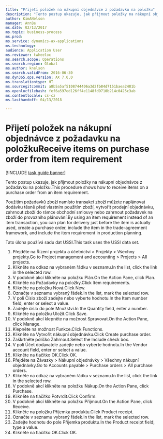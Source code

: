 ```yaml
--- 
title: "Přijetí položek na nákupní objednávce z požadavku na položku"
description: "Tento postup ukazuje, jak přijmout položky na nákupní objednávce z požadavku na položku."
author: KimANelson
manager: AnnBe
ms.date: 02/13/2017
ms.topic: business-process
ms.prod: 
ms.service: dynamics-ax-applications
ms.technology: 
audience: Application User
ms.reviewer: twheeloc
ms.search.scope: Operations
ms.search.region: Global
ms.author: knelson
ms.search.validFrom: 2016-06-30
ms.dyn365.ops.version: AX 7.0.0
ms.translationtype: HT
ms.sourcegitcommit: a8b5a5af5108744406a3d2fb84d7151baea2481b
ms.openlocfilehash: fef6a597ed126ff4e1148fd9710b214c0425c3ab
ms.contentlocale: cs-cz
ms.lasthandoff: 04/13/2018

---
```

# <a name="receive-items-on-purchase-order-from-item-requirement"></a><span data-ttu-id="7930b-103">Přijetí položek na nákupní objednávce z požadavku na položku</span><span class="sxs-lookup"><span data-stu-id="7930b-103">Receive items on purchase order from item requirement</span></span>

[!INCLUDE [task guide banner](../../includes/task-guide-banner.md)]

<span data-ttu-id="7930b-104">Tento postup ukazuje, jak přijmout položky na nákupní objednávce z požadavku na položku.</span><span class="sxs-lookup"><span data-stu-id="7930b-104">This procedure shows how to receive items on a purchase order from an item requirement.</span></span>

<span data-ttu-id="7930b-105">Použitím požadavků zboží namísto transakcí zboží můžete naplánovat dodávku těsně před vlastním použitím zboží, vytvořit prodejní objednávku, zahrnout zboží do rámce obchodní smlouvy nebo zahrnout požadavek na zboží do provozního plánování.</span><span class="sxs-lookup"><span data-stu-id="7930b-105">By using an item requirement instead of an item transaction, you can plan for delivery just before the item is actually used, create a purchase order, include the item in the trade-agreement framework, and include the item requirement in production planning.</span></span> 

<span data-ttu-id="7930b-106">Tato úloha používá sadu dat USSI.</span><span class="sxs-lookup"><span data-stu-id="7930b-106">This task uses the USSI data set.</span></span>

1. <span data-ttu-id="7930b-107">Přejděte na Řízení projektu a účetnictví > Projekty > Všechny projekty.</span><span class="sxs-lookup"><span data-stu-id="7930b-107">Go to Project management and accounting > Projects > All projects.</span></span>
2. <span data-ttu-id="7930b-108">Klikněte na odkaz na vybraném řádku v seznamu.</span><span class="sxs-lookup"><span data-stu-id="7930b-108">In the list, click the link in the selected row.</span></span>
3. <span data-ttu-id="7930b-109">V podokně akcí klikněte na položku Plán.</span><span class="sxs-lookup"><span data-stu-id="7930b-109">On the Action Pane, click Plan.</span></span>
4. <span data-ttu-id="7930b-110">Klikněte na Požadavky na položky.</span><span class="sxs-lookup"><span data-stu-id="7930b-110">Click Item requirements.</span></span>
5. <span data-ttu-id="7930b-111">Klikněte na položku Nová.</span><span class="sxs-lookup"><span data-stu-id="7930b-111">Click New.</span></span>
6. <span data-ttu-id="7930b-112">Označte v seznamu vybraný řádek.</span><span class="sxs-lookup"><span data-stu-id="7930b-112">In the list, mark the selected row.</span></span>
7. <span data-ttu-id="7930b-113">V poli Číslo zboží zadejte nebo vyberte hodnotu.</span><span class="sxs-lookup"><span data-stu-id="7930b-113">In the Item number field, enter or select a value.</span></span>
8. <span data-ttu-id="7930b-114">Zadejte číslo do pole Množství.</span><span class="sxs-lookup"><span data-stu-id="7930b-114">In the Quantity field, enter a number.</span></span>
9. <span data-ttu-id="7930b-115">Klikněte na položku Uložit.</span><span class="sxs-lookup"><span data-stu-id="7930b-115">Click Save.</span></span>
10. <span data-ttu-id="7930b-116">V podokně akcí klepněte na možnost Spravovat.</span><span class="sxs-lookup"><span data-stu-id="7930b-116">On the Action Pane, click Manage.</span></span>
11. <span data-ttu-id="7930b-117">Klepněte na možnost Funkce.</span><span class="sxs-lookup"><span data-stu-id="7930b-117">Click Functions.</span></span>
12. <span data-ttu-id="7930b-118">Klikněte na Vytvořit nákupní objednávku.</span><span class="sxs-lookup"><span data-stu-id="7930b-118">Click Create purchase order.</span></span>
13. <span data-ttu-id="7930b-119">Zaškrtněte políčko Zahrnout.</span><span class="sxs-lookup"><span data-stu-id="7930b-119">Select the Include check box.</span></span>
14. <span data-ttu-id="7930b-120">V poli Účet dodavatele zadejte nebo vyberte hodnotu.</span><span class="sxs-lookup"><span data-stu-id="7930b-120">In the Vendor account field, enter or select a value.</span></span>
15. <span data-ttu-id="7930b-121">Klikněte na tlačítko OK.</span><span class="sxs-lookup"><span data-stu-id="7930b-121">Click OK.</span></span>
16. <span data-ttu-id="7930b-122">Přejděte na Závazky > Nákupní objednávky > Všechny nákupní objednávky.</span><span class="sxs-lookup"><span data-stu-id="7930b-122">Go to Accounts payable > Purchase orders > All purchase orders.</span></span>
17. <span data-ttu-id="7930b-123">Klikněte na odkaz na vybraném řádku v seznamu.</span><span class="sxs-lookup"><span data-stu-id="7930b-123">In the list, click the link in the selected row.</span></span>
18. <span data-ttu-id="7930b-124">V podokně akcí klikněte na položku Nákup.</span><span class="sxs-lookup"><span data-stu-id="7930b-124">On the Action Pane, click Purchase.</span></span>
19. <span data-ttu-id="7930b-125">Klikněte na tlačítko Potvrdit.</span><span class="sxs-lookup"><span data-stu-id="7930b-125">Click Confirm.</span></span>
20. <span data-ttu-id="7930b-126">V podokně akcí klikněte na položku Přijmout.</span><span class="sxs-lookup"><span data-stu-id="7930b-126">On the Action Pane, click Receive.</span></span>
21. <span data-ttu-id="7930b-127">Klikněte na položku Příjemka produktu.</span><span class="sxs-lookup"><span data-stu-id="7930b-127">Click Product receipt.</span></span>
22. <span data-ttu-id="7930b-128">Označte v seznamu vybraný řádek.</span><span class="sxs-lookup"><span data-stu-id="7930b-128">In the list, mark the selected row.</span></span>
23. <span data-ttu-id="7930b-129">Zadejte hodnotu do pole Příjemka produktu.</span><span class="sxs-lookup"><span data-stu-id="7930b-129">In the Product receipt field, type a value.</span></span>
24. <span data-ttu-id="7930b-130">Klikněte na tlačítko OK.</span><span class="sxs-lookup"><span data-stu-id="7930b-130">Click OK.</span></span>


